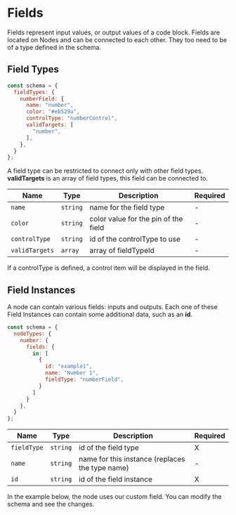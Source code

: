 # Fields

Fields represent input values, or output values of a code block. Fields are located on Nodes and can
be connected to each other. They too need to be of a type defined in the schema.

## Field Types

```js
const schema = {
  fieldTypes: {
    numberField: {
      name: "number",
      color: "#eb529a",
      controlType: "numberControl",
      validTargets: [
        "number",
      ],
    },
  }
};
```

A field type can be restricted to connect only with other field types. **validTargets** is an array
of field types, this field can be connected to.

| Name | Type | Description | Required |
| --- | --- | --- | --- |
| `name` | `string` | name for the field type | - |
| `color` | `string` | color value for the pin of the field | - |
| `controlType` | `string` | id of the controlType to use  | - |
| `validTargets` | `array` | array of fieldTypeId  | - |

If a controlType is defined, a control item will be displayed in the field.

## Field Instances

A node can contain various fields: inputs and outputs. Each one of these Field Instances can contain
some additional data, such as an **id**.

```js
const schema = {
  nodeTypes: {
    number: {
      fields: {
        in: [
          {
            id: "example1",
            name: "Number 1",
            fieldType: "numberField",
          }
        ]
      }
    },
  }
};
```

| Name | Type | Description | Required |
| --- | --- | --- | --- |
| `fieldType` | `string` | id of the field type | X |
| `name` | `string` | name for this instance (replaces the type name) | - |
| `id` | `string` | id of the field instance | X |

In the example below, the node uses our custom field. You can modify the schema and see the changes.